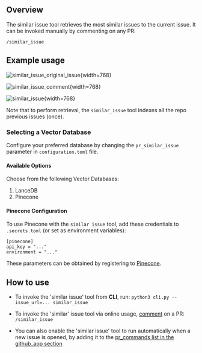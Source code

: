 ## Overview
The similar issue tool retrieves the most similar issues to the current issue.
It can be invoked manually by commenting on any PR:
```
/similar_issue
```


## Example usage

![similar_issue_original_issue](https://codium.ai/images/pr_agent/similar_issue_original_issue.png){width=768}

![similar_issue_comment](https://codium.ai/images/pr_agent/similar_issue_comment.png){width=768}

![similar_issue](https://codium.ai/images/pr_agent/similar_issue.png){width=768}

Note that to perform retrieval, the `similar_issue` tool indexes all the repo previous issues (once).

### Selecting a Vector Database
Configure your preferred database by changing the `pr_similar_issue` parameter in `configuration.toml` file.

#### Available Options
Choose from the following Vector Databases:

1. LanceDB
2. Pinecone

#### Pinecone Configuration
To use Pinecone with the `similar issue` tool, add these credentials to `.secrets.toml` (or set as environment variables):

```
[pinecone]
api_key = "..."
environment = "..."
```
These parameters can be obtained by registering to [Pinecone](https://app.pinecone.io/?sessionType=signup/).


## How to use
- To invoke the 'similar issue' tool from **CLI**, run:
`python3 cli.py --issue_url=... similar_issue`

- To invoke the 'similar' issue tool via online usage, [comment](https://github.com/Codium-ai/pr-agent/issues/178#issuecomment-1716934893) on a PR:
`/similar_issue`

- You can also enable the 'similar issue' tool to run automatically when a new issue is opened, by adding it to the [pr_commands list in the github_app section](https://github.com/Codium-ai/pr-agent/blob/main/pr_agent/settings/configuration.toml#L66)

